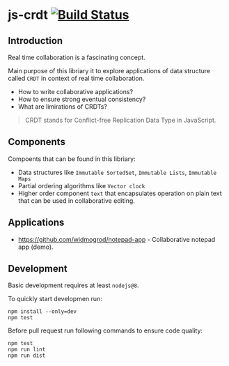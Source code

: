 # js-crdt [![Build Status](https://travis-ci.org/widmogrod/js-crdt.svg?branch=master)](https://travis-ci.org/widmogrod/js-crdt)
## Introduction
Real time collaboration is a fascinating concept.

Main purpose of this libriary it to explore applications of data structure called `CRDT` in context of real time collaboration.
- How to write collaborative applications?
- How to ensure strong eventual consistency?
- What are limirations of CRDTs?

> CRDT stands for Conflict-free Replication Data Type in JavaScript.

## Components
Compoents that can be found in this libriary:
- Data structures like `Immutable SortedSet`, `Immutable Lists`, `Immutable Maps`
- Partial ordering algorithms like `Vector clock`
- Higher order component `text` that encapsulates operation on plain text that can be used in collaborative editing.

## Applications
- https://github.com/widmogrod/notepad-app - Collaborative notepad app (demo).

## Development
Basic development requires at least `nodejs@8`.

To quickly start developmen run:
```
npm install --only=dev
npm test
```

Before pull request run following commands to ensure code quality:
```
npm test
npm run lint
npm run dist
```
